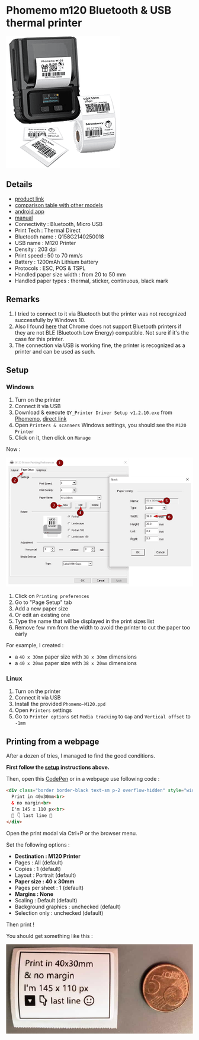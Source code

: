 # Phomemo m120 Bluetooth & USB thermal printer

![visual](./images/phomemo-m120.png)

## Details

- [product link](https://phomemo.com/products/m120-label-maker)
- [comparison table with other models](https://phomemo.com/pages/label-maker-information-chart-1)
- [android app](https://play.google.com/store/search?q=print%20master&c=apps&ref=YEDcBw8ldgwQZx)
- [manual](https://delivery.shopifyapps.com/-/62e46e21da81a208/312a0810a8a19c65?ref=YEDcBw8ldgwQZx)
- Connectivity : Bluetooth, Micro USB
- Print Tech : Thermal Direct
- Bluetooth name : Q158G2140250018
- USB name : M120 Printer
- Density : 203 dpi
- Print speed : 50 to 70 mm/s
- Battery : 1200mAh Lithium battery
- Protocols : ESC, POS & TSPL
- Handled paper size width : from 20 to 50 mm
- Handled paper types : thermal, sticker, continuous, black mark

## Remarks

1. I tried to connect to it via Bluetooth but the printer was not recognized successfully by Windows 10.
2. Also I found [here](https://support.google.com/chrome/answer/6362090) that Chrome does not support Bluetooth printers if they are not BLE (Bluetooth Low Energy) compatible. Not sure if it's the case for this printer.
3. The connection via USB is working fine, the printer is recognized as a printer and can be used as such.
  
## Setup

### Windows

1. Turn on the printer
2. Connect it via USB
3. Download & execute `QY_Printer Driver Setup v1.2.10.exe` from [Phomemo](https://phomemo.com/en-fr/pages/download-for-phomemo-m120-label-printer), [direct link](https://oss.qu-in.life/app/M120-win.zip)
4. Open `Printers & scanners` Windows settings, you should see the `M120 Printer`
5. Click on it, then click on `Manage`

Now :

![settings](images/phomemo-m120-settings.gif)

1. Click on `Printing preferences`
2. Go to "Page Setup" tab
3. Add a new paper size
4. Or edit an existing one
5. Type the name that will be displayed in the print sizes list
6. Remove few mm from the width to avoid the printer to cut the paper too early

For example, I created :

- a `40 x 30mm` paper size with `38 x 30mm` dimensions
- a `40 x 20mm` paper size with `38 x 20mm` dimensions

### Linux

1. Turn on the printer
2. Connect it via USB
3. Install the provided `Phomemo-M120.ppd`
4. Open `Printers` settings
5. Go to `Printer options` set `Media tracking` to `Gap` and `Vertical offset` to `-1mm`

## Printing from a webpage

After a dozen of tries, I managed to find the good conditions.

__First follow the [setup](#setup) instructions above.__

Then, open this [CodePen](https://codepen.io/Shuunen/pen/vYjvMPE) or in a webpage use following code :

```html
<div class="border border-black text-sm p-2 overflow-hidden" style="width:145px; height: 110px; aspect-ratio: 4/3;">
  Print in 40x30mm<br>
  & no margin<br>
  I'm 145 x 110 px<br>
  🔽 👇 last line 🙂
</div>
```

Open the print modal via Ctrl+P or the browser menu.

Set the following options :

- __Destination : M120 Printer__
- Pages : All (default)
- Copies : 1 (default)
- Layout : Portrait (default)
- __Paper size : 40 x 30mm__
- Pages per sheet : 1 (default)
- __Margins : None__
- Scaling : Default (default)
- Background graphics : unchecked (default)
- Selection only : unchecked (default)

Then print !

You should get something like this :

![print](images/phomemo-m120-print.jpg)
